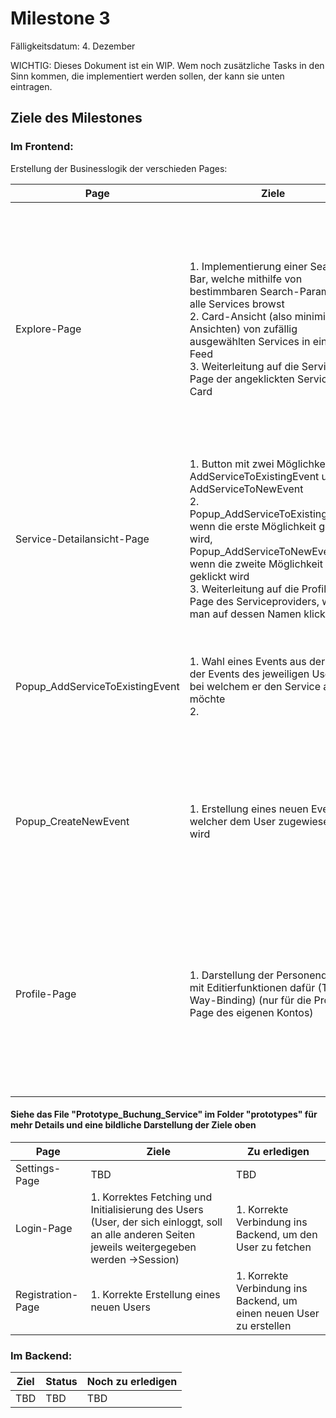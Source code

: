 # Milestone 3

Fälligkeitsdatum: 4. Dezember

WICHTIG: Dieses Dokument ist ein WIP. Wem noch zusätzliche Tasks in den Sinn kommen, die implementiert werden sollen, der kann sie unten eintragen.

## Ziele des Milestones
### Im Frontend:
Erstellung der Businesslogik der verschieden Pages:

| **Page** | **Ziele** | **Zu erledigen** |
| -------------------------- | ---------- | ---------- |
| Explore-Page  | 1. Implementierung einer Search-Bar, welche mithilfe von bestimmbaren Search-Parametern alle Services browst <br/> 2. Card-Ansicht (also minimierte Ansichten) von zufällig ausgewählten Services in einem Feed <br/> 3. Weiterleitung auf die Service-Page der angeklickten Service-Card | 1. Korrekte Verbindung ins Backend, um auf die Services zuzugreifen <br/>2. Hilfsfenster zur Setzung der Search-Parameter<br/>3. Erstellung der Search-Funktion <br/>4. Erstellung des Components der Card-Ansicht der Services<br/> 5. Routing |
| Service-Detailansicht-Page  | 1. Button mit zwei Möglichkeiten: AddServiceToExistingEvent und AddServiceToNewEvent<br/>2. Popup_AddServiceToExistingEvent, wenn die erste Möglichkeit geklickt wird, Popup_AddServiceToNewEvent, wenn die zweite Möglichkeit geklickt wird<br/>3. Weiterleitung auf die Profile-Page des Serviceproviders, wenn man auf dessen Namen klickt | 1. Korrekte Verbindung ins Backend, um auf die Services zuzugreifen <br/>2. Popups <br/>3. Routing |
| Popup_AddServiceToExistingEvent  | 1. Wahl eines Events aus der Liste der Events des jeweiligen Users, bei welchem er den Service adden möchte <br/>2. | 1. Korrekte Verbindung ins Backend, um auf die Events des Users zuzugreifen<br/>2. Abspeichern des neuen Services im Event |
| Popup_CreateNewEvent  | 1. Erstellung eines neuen Events, welcher dem User zugewiesen wird | 1. Korrekte Verbindung ins Backend, um den neuen Event beim User anzuspreichern <br/>2. Abspeichern des neuen Services im Event |
| Profile-Page  | 1. Darstellung der Personendaten mit Editierfunktionen dafür (Two-Way-Binding) (nur für die Proile-Page des eigenen Kontos)<br/> | 1. Korrekte Verbindung ins Backend, um auf die User-Inormationen zuzugreifen <br/>2. Anpassung der Oberfläche, sodass sie unterschiedlich ist für die Page des eigenen Kontos und derer anderer Users |

####  Siehe das File "Prototype_Buchung_Service" im Folder "prototypes" für mehr Details und eine bildliche Darstellung der Ziele oben

| **Page** | **Ziele** | **Zu erledigen** |
| -------------------------- | ---------- | ---------- |
| Settings-Page  | TBD  | TBD |
| Login-Page | 1. Korrektes Fetching und Initialisierung des Users (User, der sich einloggt, soll an alle anderen Seiten jeweils weitergegeben werden ->Session) | 1. Korrekte Verbindung ins Backend, um den User zu fetchen |
| Registration-Page | 1. Korrekte Erstellung eines neuen Users | 1. Korrekte Verbindung ins Backend, um einen neuen User zu erstellen |



### Im Backend:
| **Ziel** | **Status** | **Noch zu erledigen** |
| -------------------------- | ---------- | ---------- |
| TBD | TBD | TBD |
